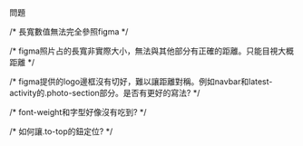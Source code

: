 問題

/* 長寬數值無法完全參照figma */

/* figma照片占的長寬非實際大小，無法與其他部分有正確的距離。只能目視大概距離 */

/* figma提供的logo邊框沒有切好，難以讓距離對稱。例如navbar和latest-activity的.photo-section部分。是否有更好的寫法? */

/* font-weight和字型好像沒有吃到? */

/* 如何讓.to-top的鈕定位? */

